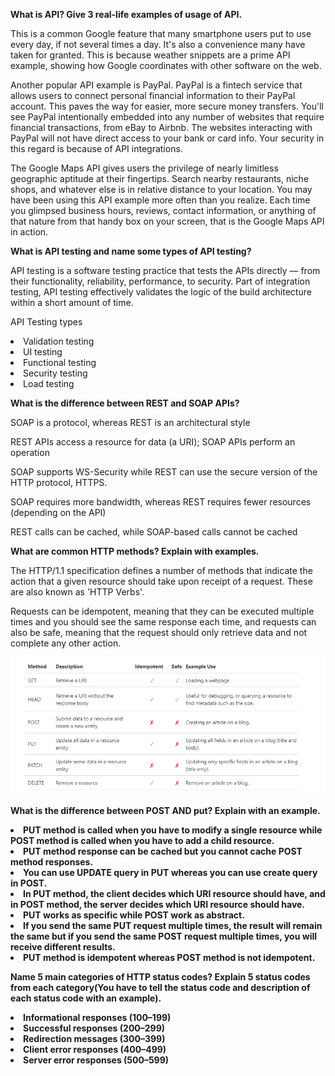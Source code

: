 <b>  What is API? Give 3 real-life examples of usage of API. </b>

<p>This is a common Google feature that many smartphone users put to use every day, if not several times a day. It's also a convenience many have taken for granted. This is because weather snippets are a prime API example, showing how Google coordinates with other software on the web.</p>

<p>Another popular API example is PayPal. PayPal is a fintech service that allows users to connect personal financial information to their PayPal account. This paves the way for easier, more secure money transfers. You'll see PayPal intentionally embedded into any number of websites that require financial transactions, from eBay to Airbnb. The websites interacting with PayPal will not have direct access to your bank or card info. Your security in this regard is because of API integrations.</p>

<p>The Google Maps API gives users the privilege of nearly limitless geographic aptitude at their fingertips. Search nearby restaurants, niche shops, and whatever else is in relative distance to your location. You may have been using this API example more often than you realize. Each time you glimpsed business hours, reviews, contact information, or anything of that nature from that handy box on your screen, that is the Google Maps API in action.</p>

<b>What is API testing and name some types of API testing?</b>

<p>API testing is a software testing practice that tests the APIs directly — from their functionality, reliability, performance, to security. Part of integration testing, API testing effectively validates the logic of the build architecture within a short amount of time.</p>

<p> API Testing types<p>
<li> Validation testing </li>
<li> UI testing </li>
<li> Functional testing </li>
<li> Security testing </li>
<li> Load testing </li>

<b> What is the difference between REST and SOAP APIs? </b>

<p> SOAP is a protocol, whereas REST is an architectural style </p>
<p> REST APIs access a resource for data (a URI); SOAP APIs perform an operation </p>
<p> SOAP supports WS-Security while REST can use the secure version of the HTTP protocol, HTTPS. </p>
<p> SOAP requires more bandwidth, whereas REST requires fewer resources (depending on the API) </p>
<p> REST calls can be cached, while SOAP-based calls cannot be cached </p>

<b> What are common HTTP methods? Explain with examples. </b>

<p> The HTTP/1.1 specification defines a number of methods that indicate the action that a given resource should take upon receipt of a request. These are also known as 'HTTP Verbs'. 

Requests can be idempotent, meaning that they can be executed multiple times and you should see the same response each time, and requests can also be safe, meaning that the request should only retrieve data and not complete any other action.</p>

![image-http.png](image-http.png)


<b> What is the difference between POST AND put? Explain with an example. <b> 

<li> PUT method is called when you have to modify a single resource while POST method is called when you have to add a child resource.</li>
<li> PUT method response can be cached but you cannot cache POST method responses.</li>
<li> You can use UPDATE query in PUT whereas you can use create query in POST.</li>
<li> In PUT method, the client decides which URI resource should have, and in POST method, the server decides which URI resource should have.</li>
<li> PUT works as specific while POST work as abstract.</li>
<li> If you send the same PUT request multiple times, the result will remain the same but if you send the same POST request multiple times, you will receive different results.</li>
<li> PUT method is idempotent whereas POST method is not idempotent.</li>


<b> Name 5 main categories of HTTP status codes? Explain 5 status codes from each category(You have to tell the status code and description of each status code with an example). </b>

<p><li> Informational responses (100–199)</li>
<li> Successful responses (200–299)</li>
<li> Redirection messages (300–399)</li>
<li> Client error responses (400–499)</li>
  <li> Server error responses (500–599)</li></p>
